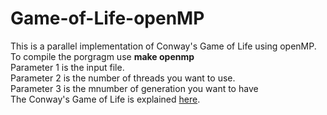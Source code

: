 # Game-of-Life-openMP
This is a parallel implementation of Conway's Game of Life using openMP.<br>
To compile the porgragm use <b> make openmp </b><br>
Parameter 1 is the input file.<br>
Parameter 2 is the number of threads you want to use.<br>
Parameter 3 is the mnumber of generation you want to have<br>
The Conway's Game of Life is explained <a href='https://en.wikipedia.org/wiki/Conway%27s_Game_of_Life'> here</a>.
